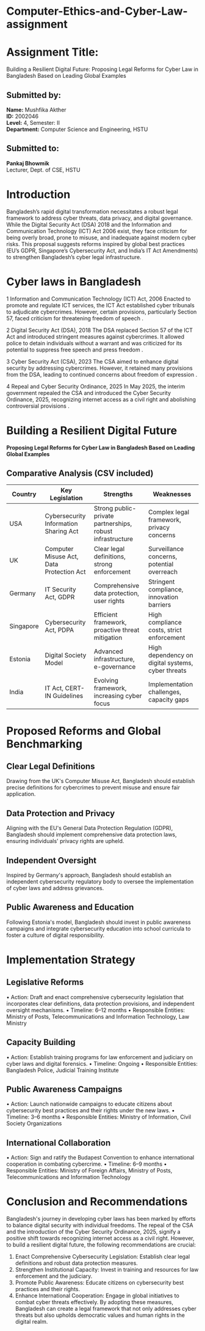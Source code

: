 # Computer-Ethics-and-Cyber-Law-assignment
# Assignment Title:
Building a Resilient Digital Future: Proposing Legal Reforms for Cyber Law in Bangladesh Based on Leading Global Examples
## Submitted by:
**Name:** Mushfika Akther  
**ID:** 2002046  
**Level:** 4, Semester: II  
**Department:** Computer Science and Engineering, HSTU  

## Submitted to:
**Pankaj Bhowmik**  
Lecturer, Dept. of CSE, HSTU
# Introduction
Bangladesh’s rapid digital transformation necessitates a robust legal framework to address cyber threats, data privacy, and digital governance. While the Digital Security Act (DSA) 2018 and the Information and Communication Technology (ICT) Act 2006 exist, they face criticism for being overly broad, prone to misuse, and inadequate against modern cyber risks. This proposal suggests reforms inspired by global best practices (EU’s GDPR, Singapore’s Cybersecurity Act, and India’s IT Act Amendments) to strengthen Bangladesh’s cyber legal infrastructure.

# Cyber laws in Bangladesh
1 Information and Communication Technology (ICT) Act, 2006
Enacted to promote and regulate ICT services, the ICT Act established cyber tribunals to adjudicate cybercrimes. However, certain provisions, particularly Section 57, faced criticism for threatening freedom of speech .

2 Digital Security Act (DSA), 2018
The DSA replaced Section 57 of the ICT Act and introduced stringent measures against cybercrimes. It allowed police to detain individuals without a warrant and was criticized for its potential to suppress free speech and press freedom .

3 Cyber Security Act (CSA), 2023
The CSA aimed to enhance digital security by addressing cybercrimes. However, it retained many provisions from the DSA, leading to continued concerns about freedom of expression .

4 Repeal and Cyber Security Ordinance, 2025
In May 2025, the interim government repealed the CSA and introduced the Cyber Security Ordinance, 2025, recognizing internet access as a civil right and abolishing controversial provisions .

# Building a Resilient Digital Future

**Proposing Legal Reforms for Cyber Law in Bangladesh Based on Leading Global Examples**

##  Comparative Analysis (CSV included)

| Country   | Key Legislation                         | Strengths                                             | Weaknesses                                             |
|-----------|------------------------------------------|--------------------------------------------------------|--------------------------------------------------------|
| USA       | Cybersecurity Information Sharing Act    | Strong public-private partnerships, robust infrastructure | Complex legal framework, privacy concerns               |
| UK        | Computer Misuse Act, Data Protection Act | Clear legal definitions, strong enforcement            | Surveillance concerns, potential overreach             |
| Germany   | IT Security Act, GDPR                    | Comprehensive data protection, user rights             | Stringent compliance, innovation barriers              |
| Singapore | Cybersecurity Act, PDPA                  | Efficient framework, proactive threat mitigation       | High compliance costs, strict enforcement              |
| Estonia   | Digital Society Model                    | Advanced infrastructure, e-governance                  | High dependency on digital systems, cyber threats      |
| India     | IT Act, CERT-IN Guidelines               | Evolving framework, increasing cyber focus             | Implementation challenges, capacity gaps               |

#  Proposed Reforms and Global Benchmarking
## Clear Legal Definitions
Drawing from the UK's Computer Misuse Act, Bangladesh should establish precise definitions for cybercrimes to prevent misuse and ensure fair application.

##  Data Protection and Privacy
Aligning with the EU's General Data Protection Regulation (GDPR), Bangladesh should implement comprehensive data protection laws, ensuring individuals' privacy rights are upheld.

##  Independent Oversight
Inspired by Germany's approach, Bangladesh should establish an independent cybersecurity regulatory body to oversee the implementation of cyber laws and address grievances.

##  Public Awareness and Education
Following Estonia's model, Bangladesh should invest in public awareness campaigns and integrate cybersecurity education into school curricula to foster a culture of digital responsibility.

#  Implementation Strategy
## Legislative Reforms
•	Action: Draft and enact comprehensive cybersecurity legislation that incorporates clear definitions, data protection provisions, and independent oversight mechanisms.
•	Timeline: 6–12 months
•	Responsible Entities: Ministry of Posts, Telecommunications and Information Technology, Law Ministry
##  Capacity Building
•	Action: Establish training programs for law enforcement and judiciary on cyber laws and digital forensics.
•	Timeline: Ongoing
•	Responsible Entities: Bangladesh Police, Judicial Training Institute
##  Public Awareness Campaigns
•	Action: Launch nationwide campaigns to educate citizens about cybersecurity best practices and their rights under the new laws.
•	Timeline: 3–6 months
•	Responsible Entities: Ministry of Information, Civil Society Organizations
##  International Collaboration
•	Action: Sign and ratify the Budapest Convention to enhance international cooperation in combating cybercrime.
•	Timeline: 6–9 months
•	Responsible Entities: Ministry of Foreign Affairs, Ministry of Posts, Telecommunications and Information Technology

#  Conclusion and Recommendations
Bangladesh's journey in developing cyber laws has been marked by efforts to balance digital security with individual freedoms. The repeal of the CSA and the introduction of the Cyber Security Ordinance, 2025, signify a positive shift towards recognizing internet access as a civil right. However, to build a resilient digital future, the following recommendations are crucial:
1.	Enact Comprehensive Cybersecurity Legislation: Establish clear legal definitions and robust data protection measures.
2.	Strengthen Institutional Capacity: Invest in training and resources for law enforcement and the judiciary.
3.	Promote Public Awareness: Educate citizens on cybersecurity best practices and their rights.
4.	Enhance International Cooperation: Engage in global initiatives to combat cyber threats effectively.
By adopting these measures, Bangladesh can create a legal framework that not only addresses cyber threats but also upholds democratic values and human rights in the digital realm.






